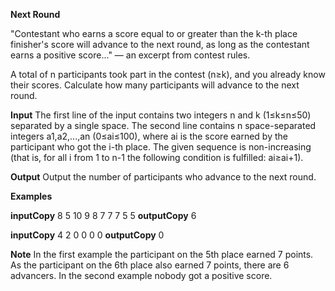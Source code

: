 **Next Round**

"Contestant who earns a score equal to or greater than the k-th place finisher's score will advance to the next round, as 
long as the contestant earns a positive score..." — an excerpt from contest rules.

A total of n participants took part in the contest (n≥k), and you already know their scores. Calculate how many participants
will advance to the next round.

**Input**
The first line of the input contains two integers n and k (1≤k≤n≤50) separated by a single space.
The second line contains n space-separated integers a1,a2,...,an (0≤ai≤100), where ai is the score earned by the participant
who got the i-th place. The given sequence is non-increasing (that is, for all i from 1 to n-1 the following condition is 
fulfilled: ai≥ai+1).

**Output**
Output the number of participants who advance to the next round.

**Examples**

**inputCopy**
8 5
10 9 8 7 7 7 5 5
**outputCopy**
6

**inputCopy**
4 2
0 0 0 0
**outputCopy**
0

**Note**
In the first example the participant on the 5th place earned 7 points. As the participant on the 6th place also earned 7 
points, there are 6 advancers.
In the second example nobody got a positive score.